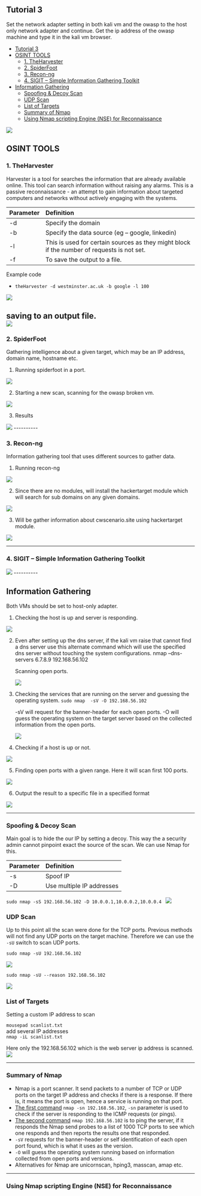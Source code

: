 ## Tutorial 3

 Set the network adapter setting in both kali vm and the owasp to the host only network adapter and continue.
Get the ip address of the owasp machine and type it in the kali vm browser.


- [Tutorial 3](#tutorial-3)
- [OSINT TOOLS](#osint-tools)
  - [1. TheHarvester](#1-theharvester)
  - [2. SpiderFoot](#2-spiderfoot)
  - [3. Recon-ng](#3-recon-ng)
  - [4. SIGIT – Simple Information Gathering Toolkit](#4-sigit--simple-information-gathering-toolkit)
- [Information Gathering](#information-gathering)
  - [Spoofing \& Decoy Scan](#spoofing--decoy-scan)
  - [UDP Scan](#udp-scan)
  - [List of Targets](#list-of-targets)
  - [Summary of Nmap](#summary-of-nmap)
  - [Using Nmap scripting Engine (NSE) for Reconnaissance](#using-nmap-scripting-engine-nse-for-reconnaissance)



<img src="https://github.com/mr-desilva/6COSC019C-Cyber-Security/blob/main/Tutorial%203/images/img1.png">

## OSINT TOOLS
### 1. TheHarvester
Harvester is a tool for searches the information that are already available online. This tool can search information without raising any alarms. This is a passive reconnaissance - an attempt to gain information about targeted computers and networks without actively engaging with the systems.

|Parameter|Definition|
|:----|:----|
|-d|Specify the domain|
|-b|Specify the data source (eg – google, linkedin)|
|-l|This is used for certain sources as they might block if the number of requests is not set.|
|-f|To save the output to a file.|


Example code
 - `theHarvester -d westminster.ac.uk -b google -l 100`

<img src="https://github.com/mr-desilva/6COSC019C-Cyber-Security/blob/main/Tutorial%203/images/img2.png">

saving to an output file.<br>
<img src="https://github.com/mr-desilva/6COSC019C-Cyber-Security/blob/main/Tutorial%203/images/img3.png">
----------


### 2. SpiderFoot
Gathering intelligence about a given target, which may be an IP address, domain name, hostname etc.

1. Running spiderfoot in a port.
<img src="https://github.com/mr-desilva/6COSC019C-Cyber-Security/blob/main/Tutorial%203/images/img4.png">

2. Starting a new scan, scanning for the owasp broken vm.
<img src="https://github.com/mr-desilva/6COSC019C-Cyber-Security/blob/main/Tutorial%203/images/img5.png">

3. Results
<img src="https://github.com/mr-desilva/6COSC019C-Cyber-Security/blob/main/Tutorial%203/images/img6.png">
----------

### 3. Recon-ng

Information gathering tool that uses different sources to gather data.

1. Running recon-ng
<img src="https://github.com/mr-desilva/6COSC019C-Cyber-Security/blob/main/Tutorial%203/images/img7.png">

2. Since there are no modules, will install the hackertarget module which will search for sub domains on any given domains.
<img src="https://github.com/mr-desilva/6COSC019C-Cyber-Security/blob/main/Tutorial%203/images/img8.png">

3. Will be gather information about cwscenario.site using hackertarget module.
<img src="https://github.com/mr-desilva/6COSC019C-Cyber-Security/blob/main/Tutorial%203/images/img9.png">

----------


### 4. SIGIT – Simple Information Gathering Toolkit
<img src="https://github.com/mr-desilva/6COSC019C-Cyber-Security/blob/main/Tutorial%203/images/img10.png">
----------

## Information Gathering
Both VMs should be set to host-only adapter.

1. Checking the host is up and server is responding.
<img src="https://github.com/mr-desilva/6COSC019C-Cyber-Security/blob/main/Tutorial%203/images/img11.png">

2. Even after setting up the dns server, if the kali vm raise that cannot find a dns server use this alternate command which will use the specified dns server without touching the system configurations.
nmap –dns-servers 6.7.8.9 192.168.56.102

    Scanning open ports.

    <img src="https://github.com/mr-desilva/6COSC019C-Cyber-Security/blob/main/Tutorial%203/images/img12.png">

3. Checking the services that are running on the server and guessing the operating system.
    `sudo nmap  -sV -O 192.168.56.102`

    -sV will request for the banner-header for each open ports.
    -O will guess the operating system on the target server based on the collected information from the open ports.

    <img src="https://github.com/mr-desilva/6COSC019C-Cyber-Security/blob/main/Tutorial%203/images/img13.png">

4. Checking if a host is up or not.
<img src="https://github.com/mr-desilva/6COSC019C-Cyber-Security/blob/main/Tutorial%203/images/img14.png">

5. Finding open ports with a given range. Here it will scan first 100 ports.
<img src="https://github.com/mr-desilva/6COSC019C-Cyber-Security/blob/main/Tutorial%203/images/img15.png">

6. Output the result to a specific file in a specified format
<img src="https://github.com/mr-desilva/6COSC019C-Cyber-Security/blob/main/Tutorial%203/images/img16.png">


----------

### Spoofing & Decoy Scan
Main goal is to hide the our IP by setting a decoy. This way the a security admin cannot pinpoint exact the source of the scan. We can use Nmap for this.

|Parameter|Definition|
|:----|:----|
|-s|Spoof IP|
|-D|Use multiple IP addresses|

`sudo nmap -sS 192.168.56.102 -D 10.0.0.1,10.0.0.2,10.0.0.4
`
<img src="https://github.com/mr-desilva/6COSC019C-Cyber-Security/blob/main/Tutorial%203/images/img17.png">

### UDP Scan
Up to this point all the scan were done for the TCP ports. Previous methods will not find any UDP ports on the target machine. Therefore we can use the `-sU` switch to scan UDP ports.

`sudo nmap -sU 192.168.56.102 `

<img src="https://github.com/mr-desilva/6COSC019C-Cyber-Security/blob/main/Tutorial%203/images/img18.png">


`sudo nmap -sU --reason 192.168.56.102`

<img src="https://github.com/mr-desilva/6COSC019C-Cyber-Security/blob/main/Tutorial%203/images/img19.png">

### List of Targets
Setting a custom IP address to scan

`mousepad scanlist.txt`<br>
add several IP addresses<br>
`nmap -iL scanlist.txt `

Here only the 192.168.56.102 which is the web server ip address is scanned. 
<img src="https://github.com/mr-desilva/6COSC019C-Cyber-Security/blob/main/Tutorial%203/images/img20.png">

----------

### Summary of Nmap

- Nmap is a port scanner. It send packets to a number of TCP or UDP ports on the target IP address and checks if there is a response. If there is, it means the port is open, hence a service is running on that port.
- [The first command](#information-gathering) `nmap -sn 192.168.56.102`,  `-sn` parameter is used to check if the server is responding to the ICMP requests (or pings).
- [The second command](#information-gathering) `nmap 192.168.56.102` is to ping the server, if it responds the Nmap send probes to a list of 1000 TCP ports to see which one responds and then reports the results one that responded.
- `-sV` requests for the banner-header or self identification of each open port found, which is what it uses as the version.
- `-O` will guess the operating system running based on information collected from open ports and versions.
- Alternatives for Nmap are unicornscan, hping3, masscan, amap etc.

----------
### Using Nmap scripting Engine (NSE) for Reconnaissance


